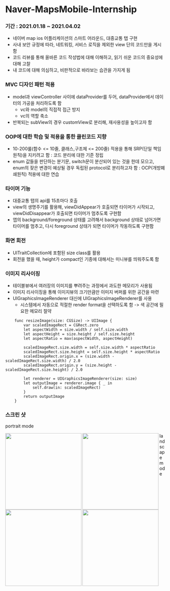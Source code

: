 # Naver-MapsMobile-Internship
### 기간 : 2021.01.18 ~ 2021.04.02

- 네이버 map ios 어플리케이션의 스마트 어라운드, 대중교통 탭 구현
- 사내 보안 규정에 따라, 네트워킹, 서비스 로직을 제외한 view 단의 코드만을 게시함
- 코드 리뷰를 통해 올바른 코드 작성법에 대해 이해하고, 읽기 쉬운 코드의 중요성에 대해 고찰
- 내 코드에 대해 의심하고, 비판적으로 바라보는 습관을 가지게 됨


### MVC 디자인 패턴 적용
  - model과 viewController 사이에 dataProvider를 두어, dataProvider에서 데이터의 가공을 처리하도록 함
     - vc와 model의 직접적 접근 방지
     - vc의 역할 축소 
  - 반복되는 subView의 경우 customView로 분리해, 재사용성을 높이고자 함
 
### OOP에 대한 학습 및 적용을 통한 클린코드 지향
   - 10-200룰(함수 <= 10줄, 클래스,구조체 <= 200줄) 적용을 통해 SRP(단일 책임 원칙)을 지키려고 함 : 코드 분리에 대한 기준 정립
   - enum 값들을 판단하는 분기문, switch문이 분산되어 있는 것을 한데 모으고, enum의 잦은 변경이 예상될 경우 독립된 protocol로 분리하고자 함 : OCP(개방폐쇄원칙) 적용에 대한 연습

### 타이머 기능 
   - 대중교통 탭의 api를 15초마다 호출
   - view의 생명주기를 활용해, viewDidAppear가 호출되면 타이머가 시작되고, viewDidDisappear가 호출되면 타이머가 멈추도록 구현함
   - 앱의 background/foreground 상태를 고려해서 background 상태로 넘어가면 타이머를 멈추고, 다시 foreground 상태가 되면 타이머가 작동하도록 구현함

### 화면 회전
   - UITraitCollection에 포함된 size class를 활용
   - 회전을 했을 때, height가 compact인 기종에 대해서는 미니뷰를 띄워주도록 함

### 이미지 리사이징 
- 테이블뷰에서 여러장의 이미지를 뿌려주는 과정에서 과도한 메모리가 사용됨
- 이미지 리사이징을 통해 이미지뷰의 크기만큼만 이미지 버퍼를 위한 공간을 마련
- UIGraphicsImageRenderer 대신에 UIGraphicsImageRenderer를 사용
   - 시스템에서 자동으로 적절한 render format을 선택하도록 함 -> 색 공간에 필요한 메모리 절약

```
    func resizeImage(size: CGSize) -> UIImage {
        var scaledImageRect = CGRect.zero
        let aspectWidth = size.width / self.size.width
        let aspectHeight = size.height / self.size.height
        let aspectRatio = max(aspectWidth, aspectHeight)

        scaledImageRect.size.width = self.size.width * aspectRatio
        scaledImageRect.size.height = self.size.height * aspectRatio
        scaledImageRect.origin.x = (size.width - scaledImageRect.size.width) / 2.0
        scaledImageRect.origin.y = (size.height - scaledImageRect.size.height) / 2.0

        let renderer = UIGraphicsImageRenderer(size: size)
        let outputImage = renderer.image { _ in
            self.draw(in: scaledImageRect)
        }
        return outputImage
    }
```

### 스크린 샷

portrait mode
<p>
<img align="left" width="240" src = "https://user-images.githubusercontent.com/46915174/114312991-a9d4dd00-9b2f-11eb-867d-96ee8313ab64.jpeg">
<img align="left" width="240" src = "https://user-images.githubusercontent.com/46915174/114312981-a5a8bf80-9b2f-11eb-881d-63c1c7401390.jpeg">
<img align="left" width="240" src = "https://user-images.githubusercontent.com/46915174/114312993-ab9ea080-9b2f-11eb-8149-7cfadb72bcfa.jpeg">
</p>


landscape mode
<p>
<img height="240" src = "https://user-images.githubusercontent.com/46915174/114312985-a7728300-9b2f-11eb-873c-95df76bbcb75.jpeg">
</p>

